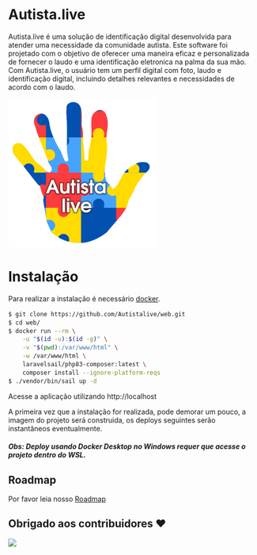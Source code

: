 # Autista.live
Autista.live é uma solução de identificação digital desenvolvida para atender uma necessidade da comunidade autista. Este software foi projetado com o objetivo de oferecer uma maneira eficaz e personalizada de fornecer o laudo e uma identificação eletronica na palma da sua mão.
Com Autista.live, o usuário tem um perfil digital com foto, laudo e identificação digital, incluindo detalhes relevantes e necessidades de acordo com o laudo. 

<img src="logo.png" alt="Logo Projeto" style="width:300px;"/>

# Instalação
Para realizar a instalação é necessário [docker](https://www.docker.com/).

```bash
$ git clone https://github.com/Autistalive/web.git
$ cd web/
$ docker run --rm \
    -u "$(id -u):$(id -g)" \
    -v "$(pwd):/var/www/html" \
    -w /var/www/html \
    laravelsail/php83-composer:latest \
    composer install --ignore-platform-reqs
$ ./vendor/bin/sail up -d
```

Acesse a aplicação utilizando http://localhost

A primeira vez que a instalação for realizada, pode demorar um pouco, a imagem do projeto será construida, os deploys seguintes serão instantâneos eventualmente.

##### Obs: Deploy usando Docker Desktop no Windows requer que acesse o projeto dentro do WSL.

## Roadmap
Por favor leia nosso  [Roadmap](roadmap)

## Obrigado aos contribuidores ❤

 <a href = "https://github.com/Autistalive/web/graphs/contributors">
   <img src = "https://contrib.rocks/image?repo=Autistalive/web"/>
 </a>

